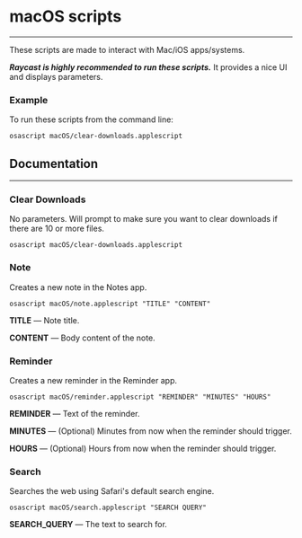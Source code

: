 # macOS scripts
___
These scripts are made to interact with Mac/iOS apps/systems.

**_Raycast is highly recommended to run these scripts._** 
It provides a nice UI and displays parameters.

### Example
To run these scripts from the command line:
```
osascript macOS/clear-downloads.applescript
```

## Documentation
___
### Clear Downloads
No parameters. Will prompt to make sure you want to clear downloads if
there are 10 or more files.
```
osascript macOS/clear-downloads.applescript
```

### Note
Creates a new note in the Notes app.
```
osascript macOS/note.applescript "TITLE" "CONTENT"
```
**TITLE** — Note title.

**CONTENT** — Body content of the note.

### Reminder
Creates a new reminder in the Reminder app.
```
osascript macOS/reminder.applescript "REMINDER" "MINUTES" "HOURS"
```
**REMINDER** — Text of the reminder.

**MINUTES** — (Optional) Minutes from now when the reminder should trigger.

**HOURS** — (Optional) Hours from now when the reminder should trigger.

### Search
Searches the web using Safari's default search engine.
```
osascript macOS/search.applescript "SEARCH QUERY"
```
**SEARCH_QUERY** — The text to search for.
